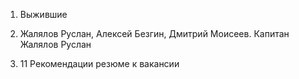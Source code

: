 1. Выжившие 

2. Жалялов Руслан, Алексей Безгин, Дмитрий Моисеев. Капитан Жалялов Руслан

3. 11 Рекомендации резюме к вакансии
